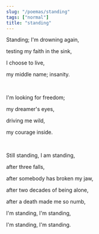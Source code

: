 ```yaml
---
slug: "/poemas/standing"
tags: ["normal"]
title: "standing"
---
```

Standing; I'm drowning again, 

testing my faith in the sink, 

I choose to live,

my middle name; insanity.

&nbsp;

I'm looking for freedom;

my dreamer's eyes,

driving me wild,

my courage inside.

&nbsp;

Still standing, I am standing, 

after three falls, 

after somebody has broken my jaw, 

after two decades of being alone, 

after a death made me so numb,

I'm standing, I'm standing,

I'm standing, I'm standing.